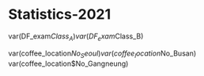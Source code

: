 # Statistics-2021
var(DF_exam$Class_A)
var(DF_exam$Class_B)


var(coffee_location$No_Seoul)
var(coffee_location$No_Busan)
var(coffee_location$No_Gangneung)
